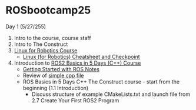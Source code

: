 # ROSbootcamp25

Day 1 (5/27/255)

1. Intro to the course, course staff
2. Intro to The Construct
3. [Linux for Robotics Course](https://app.theconstruct.ai/courses/185)
   - [Linux (for Robotics) Cheatsheet and Checkpoint](linux-for-robotics-cheatsheet.md)
4. Introduction to [ROS2 Basics in 5 Days (C++) Course](https://app.theconstruct.ai/courses/133)
   - [Getting Started with ROS Notes](getting-started-ROS.md)
   - Review of [simple cpp file](simple-cpp.md)
   - ROS Basics in 5 Days C++ The Construct course - start from the beginning (1.1 Introduction)
     - Discuss structure of example CMakeLists.txt and launch file from 2.7 Create Your First ROS2 Program
